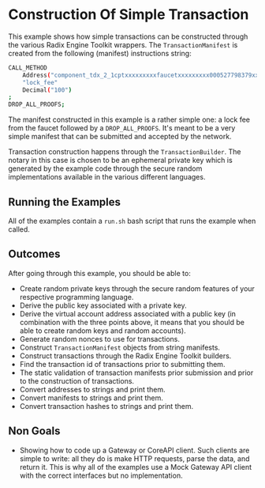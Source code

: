 # Construction Of Simple Transaction

This example shows how simple transactions can be constructed through the various Radix Engine Toolkit wrappers. The `TransactionManifest` is created from the following (manifest) instructions string:

```sh
CALL_METHOD
    Address("component_tdx_2_1cptxxxxxxxxxfaucetxxxxxxxxx000527798379xxxxxxxxxyulkzl")
    "lock_fee"
    Decimal("100")
;
DROP_ALL_PROOFS;
```

The manifest constructed in this example is a rather simple one: a lock fee from the faucet followed by a `DROP_ALL_PROOFS`. It's meant to be a very simple manifest that can be submitted and accepted by the network. 

Transaction construction happens through the `TransactionBuilder`. The notary in this case is chosen to be an ephemeral private key which is generated by the example code through the secure random implementations available in the various different languages.

## Running the Examples

All of the examples contain a `run.sh` bash script that runs the example when called.

## Outcomes

After going through this example, you should be able to:

* Create random private keys through the secure random features of your respective programming language.
* Derive the public key associated with a private key.
* Derive the virtual account address associated with a public key (in combination with the three points above, it means that you should be able to create random keys and random accounts).
* Generate random nonces to use for transactions.
* Construct `TransactionManifest` objects from string manifests.
* Construct transactions through the Radix Engine Toolkit builders.
* Find the transaction id of transactions prior to submitting them.
* The static validation of transaction manifests prior submission and prior to the construction of transactions.
* Convert addresses to strings and print them.
* Convert manifests to strings and print them.
* Convert transaction hashes to strings and print them.

## Non Goals

* Showing how to code up a Gateway or CoreAPI client. Such clients are simple to write: all they do is make HTTP requests, parse the data, and return it. This is why all of the examples use a Mock Gateway API client with the correct interfaces but no implementation.